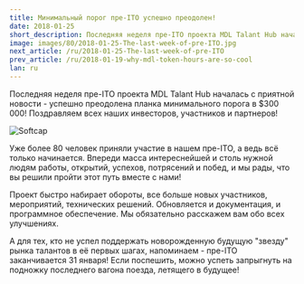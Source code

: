 ```yaml
---
title: Минимальный порог пре-ITO успешно преодолен!
date: 2018-01-25
short_description: Последняя неделя пре-ITO проекта MDL Talant Hub началась с приятной новости
image: images/80/2018-01-25-The-last-week-of-pre-ITO.jpg
next_article: /ru/2018-01-25-The-last-week-of-pre-ITO
prev_article: /ru/2018-01-19-why-mdl-token-hours-are-so-cool
lan: ru
---
```


Последняя неделя пре-ITO проекта MDL Talant Hub началась с приятной новости - успешно преодолена планка минимального порога в $300 000! Поздравляем всех наших инвесторов, участников и партнеров!

![Softcap](https://github.com/Vitiv/blog/raw/master/softcap.png)

Уже более 80 человек приняли участие в нашем пре-ITO, а ведь всё только начинается. Впереди масса интереснейшей и столь нужной людям работы, открытий, успехов, потрясений и побед, и мы рады, что вы решили пройти этот путь вместе с нами!

Проект быстро набирает обороты, все больше новых участников, мероприятий, технических решений. Обновляется и документация, и программное обеспечение. Мы обязательно расскажем вам обо всех улучшениях.

А для тех, кто не успел поддержать новорожденную будущую "звезду" рынка талантов в её первых шагах, напоминаем  - пре-ITO заканчивается 31 января! Если поспешить, можно успеть запрыгнуть на подножку последнего вагона поезда, летящего в будущее!